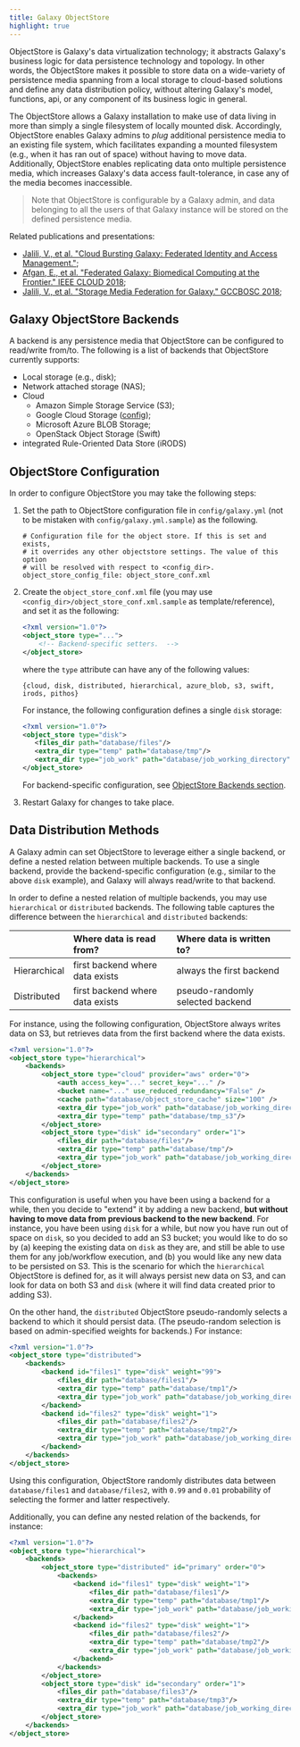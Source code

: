 ```yaml
---
title: Galaxy ObjectStore
highlight: true
---
```


ObjectStore is Galaxy's data virtualization technology; it abstracts
Galaxy's business logic for data persistence technology and topology.
In other words, the ObjectStore makes it possible to store data on a
wide-variety of persistence media spanning from a local storage to
cloud-based solutions and define any data distribution policy, without
altering Galaxy's model, functions, api, or any component of its
business logic in general.


The ObjectStore allows a Galaxy installation to make use of data
living in more than simply a single filesystem of locally mounted disk.
Accordingly, ObjectStore enables Galaxy admins to _plug_ additional
persistence media to an existing file system, which facilitates
expanding a mounted filesystem (e.g., when it has ran out of space) without
having to move data. Additionally, ObjectStore enables replicating
data onto multiple persistence media, which increases Galaxy's data
access fault-tolerance, in case any of the media becomes inaccessible.


> Note that ObjectStore is configurable by a Galaxy admin, and data
belonging to all the users of that Galaxy instance will be stored
on the defined persistence media.


Related publications and presentations:

- [Jalili, V., et al. "Cloud Bursting Galaxy: Federated Identity and Access Management."](https://www.biorxiv.org/node/149950.abstract);
- [Afgan, E., et al. "Federated Galaxy: Biomedical Computing at the Frontier." IEEE CLOUD 2018](http://doi.ieeecomputersociety.org/10.1109/CLOUD.2018.00124);
- [Jalili, V., et al. "Storage Media Federation for Galaxy." GCCBOSC 2018](https://vimeo.com/291738189);

## Galaxy ObjectStore Backends

A backend is any persistence media that ObjectStore can be configured
to read/write from/to. The following is a list of backends that
ObjectStore currently supports:

- Local storage (e.g., disk);
- Network attached storage (NAS);
- Cloud
    - Amazon Simple Storage Service (S3);
    - Google Cloud Storage ([config](/admin/objectstore/gce/));
    - Microsoft Azure BLOB Storage;
    - OpenStack Object Storage (Swift)
- integrated Rule-Oriented Data Store (iRODS)


## ObjectStore Configuration

In order to configure ObjectStore you may take the following steps:

1. Set the path to ObjectStore configuration file in `config/galaxy.yml`
(not to be mistaken with `config/galaxy.yml.sample`) as the
following.

    ```
    # Configuration file for the object store. If this is set and exists,
    # it overrides any other objectstore settings. The value of this option 
    # will be resolved with respect to <config_dir>.
    object_store_config_file: object_store_conf.xml
    ```

2. Create the `object_store_conf.xml` file (you may
use `<config_dir>/object_store_conf.xml.sample` as template/reference), and
set it as the following:

    ```xml
    <?xml version="1.0"?>
    <object_store type="...">
        <!-- Backend-specific setters.  -->
    </object_store>
    ```

    where the `type` attribute can have any of the following values:

    ```
    {cloud, disk, distributed, hierarchical, azure_blob, s3, swift, irods, pithos}
    ```  

    For instance, the following configuration defines a single `disk` storage:

    ```xml
    <?xml version="1.0"?>
    <object_store type="disk">
       <files_dir path="database/files"/>
       <extra_dir type="temp" path="database/tmp"/>
       <extra_dir type="job_work" path="database/job_working_directory"/>
    </object_store>
    ```

    For backend-specific configuration, see [ObjectStore Backends section](#galaxy-objectstore-backends).

3. Restart Galaxy for changes to take place.

## Data Distribution Methods

A Galaxy admin can set ObjectStore to leverage either a single
backend, or define a nested relation between multiple backends.
To use a single backend, provide the backend-specific configuration
(e.g., similar to the above `disk` example), and Galaxy will always
read/write to that backend.


In order to define a nested relation of multiple backends, you may
use `hierarchical` or `distributed` backends. The following table
captures the difference between the `hierarchical` and `distributed`
backends:

  
|              | Where data is read from?        | Where data is written to?        |
| :----------- | :------------------------------ | :------------------------------- |
| Hierarchical | first backend where data exists | always the first backend         |
| Distributed  | first backend where data exists | pseudo-randomly selected backend |


For instance, using the following configuration, ObjectStore always
writes data on S3, but retrieves data from the first backend where
the data exists.

```xml
<?xml version="1.0"?>
<object_store type="hierarchical">
    <backends>
        <object_store type="cloud" provider="aws" order="0">
            <auth access_key="..." secret_key="..." />
            <bucket name="..." use_reduced_redundancy="False" />
            <cache path="database/object_store_cache" size="100" />
            <extra_dir type="job_work" path="database/job_working_directory_s3"/>
            <extra_dir type="temp" path="database/tmp_s3"/>
        </object_store>
        <object_store type="disk" id="secondary" order="1">
            <files_dir path="database/files"/>
            <extra_dir type="temp" path="database/tmp"/>
            <extra_dir type="job_work" path="database/job_working_directory"/>
        </object_store>
    </backends>
</object_store>
```

This configuration is useful when you have been using a backend for a while,
then you decide to "extend" it by adding a new backend, **but without having to
move data from previous backend to the new backend**. For instance, you have been
using `disk` for a while, but now you have run out of space on `disk`, so you
decided to add an S3 bucket; you would like to do so by (a) keeping the existing
data on `disk` as they are, and still be able to use them for any job/workflow
execution, and (b) you would like any new data to be persisted on S3.
This is the scenario for which the `hierarchical` ObjectStore is defined for,
as it will always persist new data on S3, and can look for data on both S3 and
`disk` (where it will find data created prior to adding S3).


On the other hand, the `distributed` ObjectStore pseudo-randomly selects a
backend to which it should persist data. (The pseudo-random selection is based on
admin-specified weights for backends.) For instance:

```xml
<?xml version="1.0"?>
<object_store type="distributed">
    <backends>
        <backend id="files1" type="disk" weight="99">
            <files_dir path="database/files1"/>
            <extra_dir type="temp" path="database/tmp1"/>
            <extra_dir type="job_work" path="database/job_working_directory1"/>
        </backend>
        <backend id="files2" type="disk" weight="1">
            <files_dir path="database/files2"/>
            <extra_dir type="temp" path="database/tmp2"/>
            <extra_dir type="job_work" path="database/job_working_directory2"/>
        </backend>
    </backends>
</object_store>
```

Using this configuration, ObjectStore randomly distributes data
between `database/files1` and `database/files2`, with `0.99` and
`0.01` probability of selecting the former and latter respectively.


Additionally, you can define any nested relation of the backends,
for instance:

```xml
<?xml version="1.0"?>
<object_store type="hierarchical">
    <backends>
        <object_store type="distributed" id="primary" order="0">
            <backends>
                <backend id="files1" type="disk" weight="1">
                    <files_dir path="database/files1"/>
                    <extra_dir type="temp" path="database/tmp1"/>
                    <extra_dir type="job_work" path="database/job_working_directory1"/>
                </backend>
                <backend id="files2" type="disk" weight="1">
                    <files_dir path="database/files2"/>
                    <extra_dir type="temp" path="database/tmp2"/>
                    <extra_dir type="job_work" path="database/job_working_directory2"/>
                </backend>
            </backends>
        </object_store>
        <object_store type="disk" id="secondary" order="1">
            <files_dir path="database/files3"/>
            <extra_dir type="temp" path="database/tmp3"/>
            <extra_dir type="job_work" path="database/job_working_directory3"/>
        </object_store>
    </backends>
</object_store>
```
